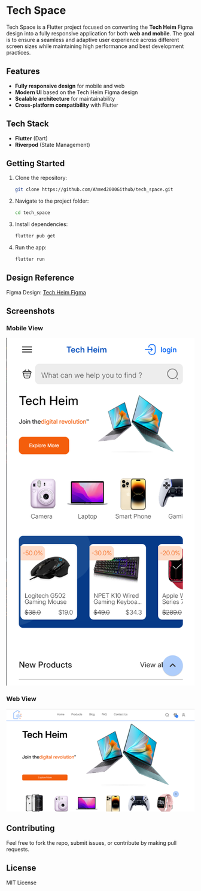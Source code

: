 # Tech Space

Tech Space is a Flutter project focused on converting the **Tech Heim** Figma design into a fully responsive application for both **web and mobile**. The goal is to ensure a seamless and adaptive user experience across different screen sizes while maintaining high performance and best development practices.

## Features
- **Fully responsive design** for mobile and web  
- **Modern UI** based on the Tech Heim Figma design  
- **Scalable architecture** for maintainability  
- **Cross-platform compatibility** with Flutter  

## Tech Stack
- **Flutter** (Dart)  
- **Riverpod** (State Management) 

## Getting Started
1. Clone the repository:  
   ```sh
   git clone https://github.com/Ahmed2000Github/tech_space.git  
   ```
2. Navigate to the project folder:  
   ```sh
   cd tech_space  
   ```
3. Install dependencies:  
   ```sh
   flutter pub get  
   ```
4. Run the app:  
   ```sh
   flutter run  
   ```  

## Design Reference
Figma Design: [Tech Heim Figma](https://www.figma.com/community/file/1286698427874906194)

## Screenshots
### Mobile View
![Mobile Screenshot](screenshots/mobile.png)

### Web View
![Web Screenshot](screenshots/desktop.png)

## Contributing
Feel free to fork the repo, submit issues, or contribute by making pull requests.

## License
MIT License 
